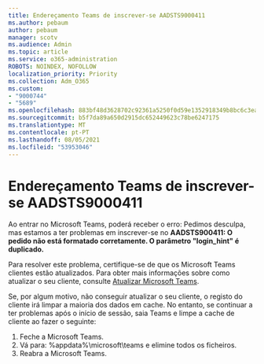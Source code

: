 ```yaml
---
title: Endereçamento Teams de inscrever-se AADSTS9000411
ms.author: pebaum
author: pebaum
manager: scotv
ms.audience: Admin
ms.topic: article
ms.service: o365-administration
ROBOTS: NOINDEX, NOFOLLOW
localization_priority: Priority
ms.collection: Adm_O365
ms.custom:
- "9000744"
- "5689"
ms.openlocfilehash: 883bf48d3628702c92361a5250f0d59e1352918349b8bc6c3eae5a948b72fc57
ms.sourcegitcommit: b5f7da89a650d2915dc652449623c78be6247175
ms.translationtype: MT
ms.contentlocale: pt-PT
ms.lasthandoff: 08/05/2021
ms.locfileid: "53953046"
---
```

# <a name="addressing-teams-sign-in-error-aadsts9000411"></a>Endereçamento Teams de inscrever-se AADSTS9000411

Ao entrar no Microsoft Teams, poderá receber o erro: Pedimos desculpa, mas estamos a ter problemas em inscrever-se no **AADSTS900411: O pedido não está formatado corretamente. O parâmetro "login_hint" é duplicado.**

Para resolver este problema, certifique-se de que os Microsoft Teams clientes estão atualizados. Para obter mais informações sobre como atualizar o seu cliente, consulte [Atualizar Microsoft Teams](https://support.office.com/article/Update-Microsoft-Teams-535a8e4b-45f0-4f6c-8b3d-91bca7a51db1).

Se, por algum motivo, não conseguir atualizar o seu cliente, o registo do cliente irá limpar a maioria dos dados em cache. No entanto, se continuar a ter problemas após o início de sessão, saia Teams e limpe a cache de cliente ao fazer o seguinte:
1. Feche a Microsoft Teams.
2. Vá para: %appdata%\microsoft\teams e elimine todos os ficheiros.
3. Reabra a Microsoft Teams.
